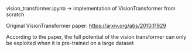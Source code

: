 vision_transformer.ipynb -> implementation of VisionTransformer from scratch

Original VisionTransformer paper: https://arxiv.org/abs/2010.11929

According to the paper, the full potential of the vision transformer can only be exploited when it is pre-trained on a large dataset
